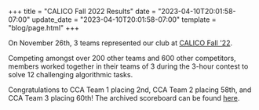 +++
title = "CALICO Fall 2022 Results"
date = "2023-04-10T20:01:58-07:00"
update_date = "2023-04-10T20:01:58-07:00"
template = "blog/page.html"
+++

On November 26th, 3 teams represented our club at [CALICO Fall '22](https://calico.cs.berkeley.edu/).

Competing amongst over 200 other teams and 600 other competitors,
members worked together in their teams of 3 during the 3-hour contest to solve 12 challenging algorithmic tasks.

Congratulations to CCA Team 1 placing 2nd, CCA Team 2 placing 58th, and CCA Team 3 placing 60th!
The archived scoreboard can be found [here](https://web.archive.org/web/20221129211342/https://calicojudge.com/domjudge/public).
